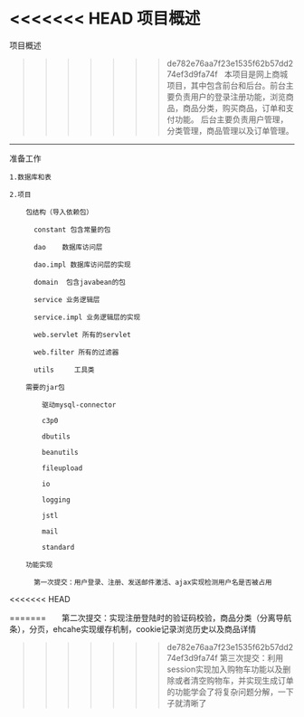 ﻿<<<<<<< HEAD
项目概述
=======
﻿项目概述
>>>>>>> de782e76aa7f23e1535f62b57dd274ef3d9fa74f
    本项目是网上商城项目，其中包含前台和后台。前台主要负责用户的登录注册功能，浏览商品，商品分类，购买商品，订单和支付功能。
    后台主要负责用户管理，分类管理，商品管理以及订单管理。
------------------------------------------------------------------------
准备工作

    1.数据库和表
    
    2.项目
    
        包结构（导入依赖包）
        
          constant 包含常量的包
          
          dao    数据库访问层
          
          dao.impl 数据库访问层的实现
          
          domain  包含javabean的包
          
          service 业务逻辑层
          
          service.impl 业务逻辑层的实现
          
          web.servlet 所有的servlet
          
          web.filter 所有的过滤器
          
          utils     工具类
          
        需要的jar包
        
            驱动mysql-connector
            
            c3p0
            
            dbutils
            
            beanutils
            
            fileupload
            
            io
            
            logging
            
            jstl
            
            mail
            
            standard
            
        功能实现
        
          第一次提交：用户登录、注册、发送邮件激活、ajax实现检测用户名是否被占用
<<<<<<< HEAD
        
=======
       第二次提交：实现注册登陆时的验证码校验，商品分类（分离导航条），分页，ehcahe实现缓存机制，cookie记录浏览历史以及商品详情

>>>>>>> de782e76aa7f23e1535f62b57dd274ef3d9fa74f
	第三次提交：利用session实现加入购物车功能以及删除或者清空购物车，并实现生成订单的功能学会了将复杂问题分解，一下子就清晰了
